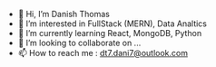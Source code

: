 - 👋 Hi, I’m Danish Thomas
- 👀 I’m interested in FullStack (MERN), Data Analtics
- 🌱 I’m currently learning React, MongoDB, Python 
- 💞️ I’m looking to collaborate on ...
- 📫 How to reach me : dt7.dani7@outlook.com

<!---
dt7-dani7/dt7-dani7 is a ✨ special ✨ repository because its `README.md` (this file) appears on your GitHub profile.
You can click the Preview link to take a look at your changes.
--->
